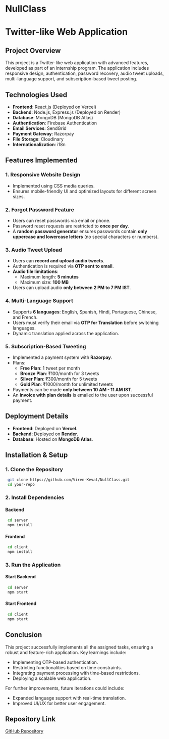 # NullClass

# Twitter-like Web Application

## Project Overview

This project is a Twitter-like web application with advanced features, developed as part of an internship program. The application includes responsive design, authentication, password recovery, audio tweet uploads, multi-language support, and subscription-based tweet posting.

## Technologies Used

- **Frontend**: React.js (Deployed on Vercel)
- **Backend**: Node.js, Express.js (Deployed on Render)
- **Database**: MongoDB (MongoDB Atlas)
- **Authentication**: Firebase Authentication
- **Email Services**: SendGrid
- **Payment Gateway**: Razorpay
- **File Storage**: Cloudinary
- **Internationalization**: i18n

## Features Implemented

### 1. Responsive Website Design

- Implemented using CSS media queries.
- Ensures mobile-friendly UI and optimized layouts for different screen sizes.

### 2. Forgot Password Feature

- Users can reset passwords via email or phone.
- Password reset requests are restricted to **once per day**.
- A **random password generator** ensures passwords contain **only uppercase and lowercase letters** (no special characters or numbers).

### 3. Audio Tweet Upload

- Users can **record and upload audio tweets**.
- Authentication is required via **OTP sent to email**.
- **Audio file limitations**:
  - Maximum length: **5 minutes**
  - Maximum size: **100 MB**
- Users can upload audio **only between 2 PM to 7 PM IST**.

### 4. Multi-Language Support

- Supports **6 languages**: English, Spanish, Hindi, Portuguese, Chinese, and French.
- Users must verify their email via **OTP for Translation** before switching languages.
- Dynamic translation applied across the application.

### 5. Subscription-Based Tweeting

- Implemented a payment system with **Razorpay**.
- Plans:
  - **Free Plan**: 1 tweet per month
  - **Bronze Plan**: ₹100/month for 3 tweets
  - **Silver Plan**: ₹300/month for 5 tweets
  - **Gold Plan**: ₹1000/month for unlimited tweets
- Payments can be made **only between 10 AM - 11 AM IST**.
- An **invoice with plan details** is emailed to the user upon successful payment.

## Deployment Details

- **Frontend**: Deployed on **Vercel**.
- **Backend**: Deployed on **Render**.
- **Database**: Hosted on **MongoDB Atlas**.

## Installation & Setup

### 1. Clone the Repository

```sh
 git clone https://github.com/Viren-Kevat/NullClass.git
 cd your-repo
```

### 2. Install Dependencies

#### Backend

```sh
 cd server
 npm install
```

#### Frontend

```sh
 cd client
 npm install
```

### 3. Run the Application

#### Start Backend

```sh
 cd server
 npm start
```

#### Start Frontend

```sh
 cd client
 npm start
```

## Conclusion

This project successfully implements all the assigned tasks, ensuring a robust and feature-rich application. Key learnings include:

- Implementing OTP-based authentication.
- Restricting functionalities based on time constraints.
- Integrating payment processing with time-based restrictions.
- Deploying a scalable web application.

For further improvements, future iterations could include:

- Expanded language support with real-time translation.
- Improved UI/UX for better user engagement.

## Repository Link

[GitHub Repository](https://github.com/Viren-Kevat/NullClass)
